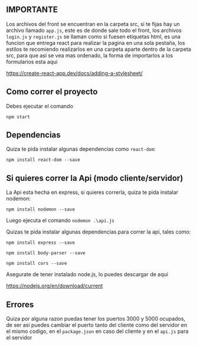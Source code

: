 ## IMPORTANTE
Los archivos del front se encuentran en la carpeta src, si te fijas hay un archivo llamado `app.js`, este es de donde sale todo el front, los archivos `login.js` y `register.js` se llaman como si fuesen etiquetas html, es una funcion que entrega react para realizar la pagina en una sola pestaña, los estilos te recomiendo realizarlos en una carpeta aparte dentro de la carpeta src, para que asi se vea mas ordenado, la forma de importarlos a los formularios esta aqui 

https://create-react-app.dev/docs/adding-a-stylesheet/

## Como correr el proyecto
Debes ejecutar el comando 

`npm start`

## Dependencias

Quiza te pida instalar algunas dependencias como `react-dom`:

`npm install react-dom --save`

## Si quieres correr la Api (modo cliente/servidor)
La Api esta hecha en express, si quieres correrla, quiza te pida instalar nodemon:

`npm install nodemon --save`

Luego ejecuta el comando `nodemon .\api.js`

Quizas te pida instalar algunas dependencias para correr la api, tales como:

`npm install express --save`

`npm install body-parser --save`

`npm install cors --save`

Asegurate de tener instalado node.js, lo puedes descargar de aqui 

https://nodejs.org/en/download/current

## Errores

Quiza por alguna razon puedas tener los puertos 3000 y 5000 ocupados, de ser así puedes cambiar el puerto tanto del cliente como del servidor en el mismo codigo, en el `package.json` en caso del cliente y en el `api.js` para el servidor
